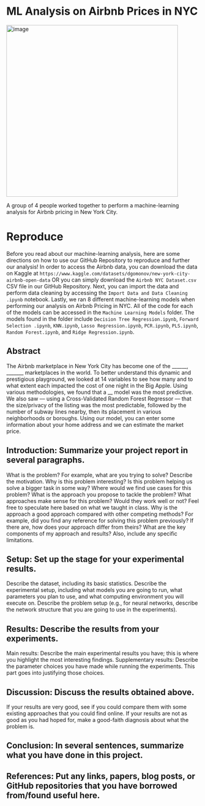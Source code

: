 # ML Analysis on Airbnb Prices in NYC
<img width="448" alt="image" src="https://github.com/maggieedavisss/ML-Analysis-on-Airbnb-Prices-in-NYC/assets/151679687/124edee1-d45f-4a9e-9319-c29d3907ae8e">


A group of 4 people worked together to perform a machine-learning analysis for Airbnb pricing in New York City. 

# Reproduce 
Before you read about our machine-learning analysis, here are some directions on how to use our GitHub Repository to reproduce and further our analysis! In order to access the Airbnb data, you can download the data on Kaggle at `https://www.kaggle.com/datasets/dgomonov/new-york-city-airbnb-open-data` OR you can simply download the `Airbnb NYC Dataset.csv` CSV file in our GitHub Repository. Next, you can import the data and perform data cleaning by accessing the `Import Data and Data Cleaning .ipynb` notebook. Lastly, we ran 8 different machine-learning models when performing our analysis on Airbnb Pricing in NYC. All of the code for each of the models can be accessed in the `Machine Learning Models` folder. The models found in the folder include `Decision Tree Regression.ipynb`, `Forward Selection .ipynb`, `KNN.ipynb`, `Lasso Regression.ipynb`, `PCR.ipynb`, `PLS.ipynb`, `Random Forest.ipynb`, and `Ridge Regression.ipynb`. 

## Abstract 
The Airbnb marketplace in New York City has become one of the ______, _______ marketplaces in the world. To better understand this dynamic and prestigious playground, we looked at 14 variables to see how many and to what extent each impacted the cost of one night in the Big Apple. Using various methodologies, we found that a __ model was the most predictive. We also saw –– using a Cross-Validated Random Forest Regressor –– that the size/privacy of the listing was the most predictable, followed by the number of subway lines nearby, then its placement in various neighborhoods or boroughs. Using our model, you can enter some information about your home address and we can estimate the market price.

## **Introduction: Summarize your project report in several paragraphs.**
What is the problem? For example, what are you trying to solve? Describe the motivation.
Why is this problem interesting? Is this problem helping us solve a bigger task in some way? Where would we find use cases for this problem?
What is the approach you propose to tackle the problem? What approaches make sense for this problem? Would they work well or not? Feel free to speculate here based on what we taught in class.
Why is the approach a good approach compared with other competing methods? For example, did you find any reference for solving this problem previously? If there are, how does your approach differ from theirs?
What are the key components of my approach and results? Also, include any specific limitations.

## **Setup: Set up the stage for your experimental results.**
Describe the dataset, including its basic statistics.
Describe the experimental setup, including what models you are going to run, what parameters you plan to use, and what computing environment you will execute on.
Describe the problem setup (e.g., for neural networks, describe the network structure that you are going to use in the experiments).

## **Results: Describe the results from your experiments.**
Main results: Describe the main experimental results you have; this is where you highlight the most interesting findings.
Supplementary results: Describe the parameter choices you have made while running the experiments. This part goes into justifying those choices.

## **Discussion: Discuss the results obtained above.** 
If your results are very good, see if you could compare them with some existing approaches that you could find online. If your results are not as good as you had hoped for, make a good-faith diagnosis about what the problem is.

## **Conclusion: In several sentences, summarize what you have done in this project.**

## **References: Put any links, papers, blog posts, or GitHub repositories that you have borrowed from/found useful here.**
